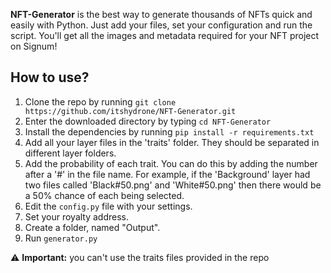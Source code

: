 **NFT-Generator** is the best way to generate thousands of NFTs quick and easily with Python. Just add your files, set your configuration and run the script. You'll get all the images and metadata required for your NFT project on Signum!

## How to use?
1. Clone the repo by running `git clone https://github.com/itshydrone/NFT-Generator.git`
2. Enter the downloaded directory by typing `cd NFT-Generator`
3. Install the dependencies by running `pip install -r requirements.txt`
4. Add all your layer files in the 'traits' folder. They should be separated in different layer folders.
5. Add the probability of each trait. You can do this by adding the number after a '#' in the file name. For example, if the 'Background' layer had two files called 'Black#50.png' and 'White#50.png' then there would be a 50% chance of each being selected.
6. Edit the `config.py` file with your settings.
7. Set your royalty address.
8. Create a folder, named "Output".
9. Run `generator.py`

:warning: **Important:** you can't use the traits files provided in the repo
